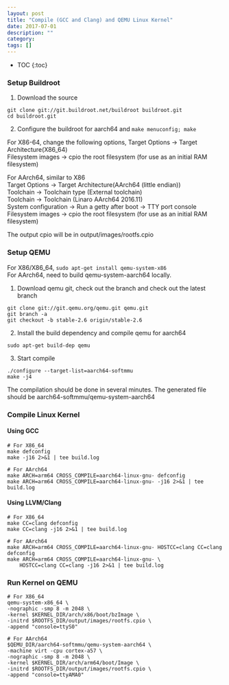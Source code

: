 ```yaml
---
layout: post
title: "Compile (GCC and Clang) and QEMU Linux Kernel"
date: 2017-07-01
description: ""
category: 
tags: []
---
```

* TOC
{:toc}

### Setup Buildroot
1. Download the source 
```
git clone git://git.buildroot.net/buildroot buildroot.git
cd buildroot.git
```

2. Configure the buildroot for aarch64 and `make menuconfig; make`  

For X86-64, change the following options, 
Target Options -> Target Architecture(X86_64)  
Filesystem images -> cpio the root filesystem (for use as an initial RAM filesystem)   

For AArch64, similar to X86  
Target Options -> Target Architecture(AArch64 (little endian))  
Toolchain -> Toolchain type (External toolchain)  
Toolchain -> Toolchain (Linaro AArch64 2016.11)  
System configuration -> Run a getty after boot -> TTY port console  
Filesystem images -> cpio the root filesystem (for use as an initial RAM filesystem)   

The output cpio will be in output/images/rootfs.cpio


### Setup QEMU
For X86/X86_64, `sudo apt-get install qemu-system-x86`  
For AArch64, need to build qemu-system-aarch64 locally.

1. Download qemu git, check out the branch and check out the latest branch
```
git clone git://git.qemu.org/qemu.git qemu.git
git branch -a
git checkout -b stable-2.6 origin/stable-2.6
```

2. Install the build dependency and compile qemu for aarch64
```
sudo apt-get build-dep qemu
```

3. Start compile
```
./configure --target-list=aarch64-softmmu
make -j4
```
The compilation should be done in several minutes. The generated file should be
aarch64-softmmu/qemu-system-aarch64

### Compile Linux Kernel
#### Using GCC
```
# For X86_64
make defconfig
make -j16 2>&1 | tee build.log

# For AArch64
make ARCH=arm64 CROSS_COMPILE=aarch64-linux-gnu- defconfig
make ARCH=arm64 CROSS_COMPILE=aarch64-linux-gnu- -j16 2>&1 | tee build.log
```

#### Using LLVM/Clang
```
# For X86_64
make CC=clang defconfig
make CC=clang -j16 2>&1 | tee build.log

# For AArch64
make ARCH=arm64 CROSS_COMPILE=aarch64-linux-gnu- HOSTCC=clang CC=clang defconfig
make ARCH=arm64 CROSS_COMPILE=aarch64-linux-gnu- \
	HOSTCC=clang CC=clang -j16 2>&1 | tee build.log
```

### Run Kernel on QEMU
```
# For X86_64
qemu-system-x86_64 \
-nographic -smp 8 -m 2048 \
-kernel $KERNEL_DIR/arch/x86/boot/bzImage \
-initrd $ROOTFS_DIR/output/images/rootfs.cpio \
-append "console=ttyS0" 

# For AArch64
$QEMU_DIR/aarch64-softmmu/qemu-system-aarch64 \
-machine virt -cpu cortex-a57 \
-nographic -smp 8 -m 2048 \
-kernel $KERNEL_DIR/arch/arm64/boot/Image \
-initrd $ROOTFS_DIR/output/images/rootfs.cpio \
-append "console=ttyAMA0" 
```
